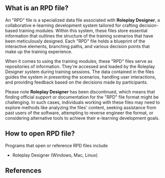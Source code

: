 ## What is an RPD file?

An "RPD" file is a specialized data file associated with **Roleplay Designer**, a collaborative e-learning development system tailored for crafting decision-based training modules. Within this system, these files store essential information that outlines the structure of the training scenarios that have been meticulously designed. Each "RPD" file holds a blueprint of the interactive elements, branching paths, and various decision points that make up the training experience.

When it comes to using the training modules, these "RPD" files serve as repositories of information. They're accessed and loaded by the Roleplay Designer system during training sessions. The data contained in the files guides the system in presenting the scenarios, handling user interactions, and providing feedback based on the decisions made by participants.

Please note **Roleplay Designer** has been discontinued, which means that finding official support or documentation for the "RPD" file format might be challenging. In such cases, individuals working with these files may need to explore methods like analyzing the files' content, seeking assistance from past users of the software, attempting to reverse engineer the format, or considering alternative tools to achieve their e-learning development goals. 

## How to open RPD file?

Programs that open or reference RPD files include

- Roleplay Designer (Windows, Mac, Linux)

## References


